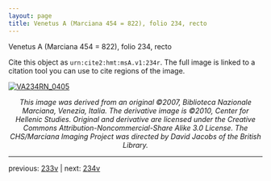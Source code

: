 ```yaml
---
layout: page
title: Venetus A (Marciana 454 = 822), folio 234, recto
---
```


Venetus A (Marciana 454 = 822), folio 234, recto

Cite this object as `urn:cite2:hmt:msA.v1:234r`.  The full image is linked to a citation tool you can use to cite regions of the image.

[![VA234RN_0405](http://www.homermultitext.org/iipsrv?IIIF=/project/homer/pyramidal/deepzoom/hmt/vaimg/2017a/VA234RN_0405.tif/full/800,/0/default.jpg)](http://www.homermultitext.org/ict2/?urn=urn:cite2:hmt:vaimg.2017a:VA234RN_0405) 

<p style="text-align: center; font-style: italic;">This image was derived from an original ©2007, Biblioteca Nazionale Marciana, Venezia, Italia. The derivative image is ©2010, Center for Hellenic Studies. Original and derivative are licensed under the Creative Commons Attribution-Noncommercial-Share Alike 3.0 License. The CHS/Marciana Imaging Project was directed by David Jacobs of the British Library.</p>

---

previous: [233v](../233v/) | next: [234v](../234v/)